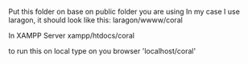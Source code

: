 Put this folder on base on public folder you are using 
In my case I use laragon, it should look like this:
laragon/wwww/coral

In XAMPP Server
xampp/htdocs/coral

to run this on local type on you browser 'localhost/coral'
